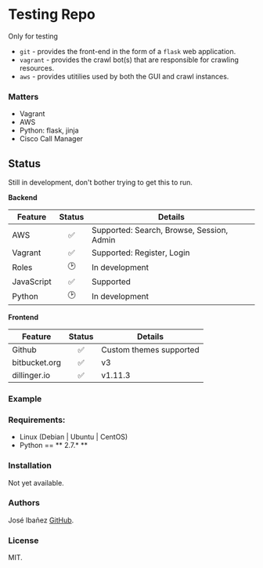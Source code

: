 # Testing Repo

Only for testing

  - `git` - provides the front-end in the form of a `flask` web application.
  - `vagrant` - provides the crawl bot(s) that are responsible for crawling resources.
  - `aws` - provides utitilies used by both the GUI and crawl instances.

### Matters

  - Vagrant
  - AWS
  - Python: flask, jinja
  - Cisco Call Manager

## Status
Still in development, don't bother trying to get this to run.


**Backend**

 Feature  |  Status  | Details
---|:---:|---|
 AWS  | :white_check_mark: | Supported: Search, Browse, Session, Admin
 Vagrant | :white_check_mark: | Supported: Register, Login
 Roles | :clock2: | In development
 JavaScript | :white_check_mark: | Supported
 Python  | :clock2: | In development
 

**Frontend**

 Feature  |  Status  | Details
---|:---:|---|
Github  | :white_check_mark:  |  Custom themes supported
bitbucket.org | :white_check_mark:  |  v3
dillinger.io  | :white_check_mark:  |  v1.11.3


### Example

### Requirements:
  - Linux (Debian | Ubuntu | CentOS)
  - Python == ** 2.7.* **

### Installation
Not yet available.

### Authors
José Ibañez [GitHub](https://github.com/JoseIbanez).

### License
MIT.